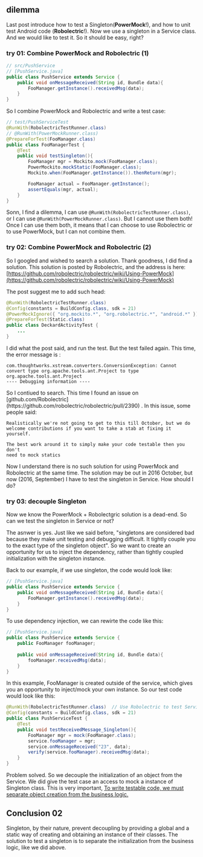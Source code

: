 ## dilemma 
Last post introduce how to test a Singleton(**PowerMock**!), and how to unit test Android code (**Robolectric**!). Now we use a singleton in a Service class. And we would like to test it. So it should be easy, right?



### try 01: Combine PowerMock and Robolectric (1)
```java
// src/PushService
// [PushService.java]
public class PushService extends Service {
    public void onMessageReceived(String id, Bundle data){
        FooManager.getInstance().receivedMsg(data);
    }
}
```
So I combine PowerMock and Robolectric and write a test case: 

```java
// test/PushServiceTest
@RunWith(RobolectricTestRunner.class)
// @RunWith(PowerMockRunner.class)
@PrepareForTest(FooManager.class)
public class FooManagerTest {
    @Test
    public void testSingleton(){
        FooManager mgr = Mockito.mock(FooManager.class);
        PowerMockito.mockStatic(FooManager.class);
        Mockito.when(FooManager.getInstance()).thenReturn(mgr);

        FooManager actual = FooManager.getInstance();
        assertEquals(mgr, actual);
    }
}
```
Sonn, I find a dilemma, I can use `@RunWith(RobolectricTestRunner.class)`, or I can use `@RunWith(PowerMockRunner.class)`. But I cannot use them both! Once I can use them both, it means that I can choose to use Robolectric or to use  PowerMock, but I can not combine them.

### try 02: Combine PowerMock and Robolectric (2)
So I googled and wished to search a solution. Thank goodness, I did find a solution. This solution is posted by Robolectric, and the address is here: [https://github.com/robolectric/robolectric/wiki/Using-PowerMock](https://github.com/robolectric/robolectric/wiki/Using-PowerMock)

The post suggest me to add such head:

```java
@RunWith(RobolectricTestRunner.class)
@Config(constants = BuildConfig.class, sdk = 21)
@PowerMockIgnore({ "org.mockito.*", "org.robolectric.*", "android.*" })
@PrepareForTest(Static.class)
public class DeckardActivityTest {
    ...
}
```

I did what the post said, and run the test. But the test failed again. This time, the error message is :
```
com.thoughtworks.xstream.converters.ConversionException: Cannot convert type org.apache.tools.ant.Project to type org.apache.tools.ant.Project
---- Debugging information ----
```
<P><P>
So I contiued to search. This time I found an issue on [github.com/Robolectric](https://github.com/robolectric/robolectric/pull/2390) . In this issue, some people said:

```
Realistically we're not going to get to this till October, but we do
welcome contributions if you want to take a stab at fixing it yourself.

The best work around it to simply make your code testable then you don't
need to mock statics
```
<P><P>

Now I understand there is no such solution for using PowerMock and Robolectric at the same time. The solution may be out in 2016 October, but now (2016, September) I have to test the singleton in Service. How should I do?

### try 03: decouple Singleton

Now we know the PowerMock + Robolectgric solution is a dead-end. So can we test the singleton in Service or not?

The asnwer is yes. Just like we said before, "singletons are considered bad because they make unit testing and debugging difficult. It tightly couple you to the exact type of the singleton object". So we want to create an opportunity for us to inject the dependency, rather than tightly coupled initialization with the singleton instance.

Back to our example, if we use singleton, the code would look like:
```java
// [PushService.java]
public class PushService extends Service {
    public void onMessageReceived(String id, Bundle data){
        FooManager.getInstance().receivedMsg(data);
    }
}
```
To use dependency injection, we can rewirte the code like this:
```java
// [PushService.java]
public class PushService extends Service {
    public FooManager fooManager;    
    
    public void onMessageReceived(String id, Bundle data){
        fooManager.receivedMsg(data);
    }
}
```
In this example, FooManager is created outside of the service, which gives you an opportunity to inject/mock your own instance. So our test code would look like this:
```java
@RunWith(RobolectricTestRunner.class)  // Use Robolectric to test Service with JUnit
@Config(constants = BuildConfig.class, sdk = 21) 
public class PushServiceTest {
    @Test
    public void testReceivedMessage_Singleton(){
        FooManager mgr = mock(FooManager.class);
        service.fooManager = mgr;
        service.onMessageReceived("23", data);
        verify(service.fooManager).receivedMsg(data);
    }
}
```

Problem solved. So we decouple the initialization of an object from the Service. We did give the test case an access to mock a instance of Singleton class. This is very important, [To write testable code, we must separate object creation from the business logic.](http://codeahoy.com/2016/05/27/avoid-singletons-to-write-testable-code/)  

## Conclusion 02
Singleton, by their nature, prevent decoupling by providing a global and a static way of creating and obtaining an instance of their classes. The solution to test a singleton is to separate the initialization from the business logic, like we did above.



